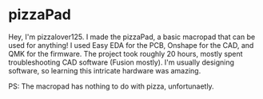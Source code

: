 # pizzaPad
Hey, I'm pizzalover125. I made the pizzaPad, a basic macropad that can be used for anything! I used Easy
EDA for the PCB, Onshape for the CAD, and QMK for the firmware. The project took roughly 20 hours, mostly 
spent troubleshooting CAD software (Fusion mostly). I'm usually designing software, so learning this
intricate hardware was amazing.

PS: The macropad has nothing to do with pizza, unfortunaetly. 

